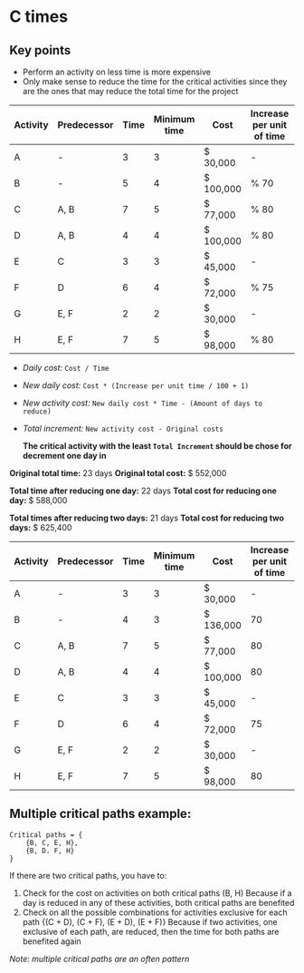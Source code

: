 # C times

## Key points
- Perform an activity on less time is more expensive
- Only make sense to reduce the time for the critical activities since they are the ones that may reduce the total time for the project

| Activity | Predecessor | Time | Minimum time | Cost      | Increase per unit of time | Daily cost | New daily cost | New activity cost | Total increment |
| -------- | ----------- | ---- | ------------ | --------- | ------------------------- | ---------- | -------------- | ----------------- | --------------- |
| A        | -           | 3    | 3            | $ 30,000  | -                         |            | -              | -                 | -               |
| B        | -           | 5    | 4            | $ 100,000 | % 70                      | $ 20,000   | $ 34,000       | $ 136,000         | $ 36,000        |
| C        | A, B        | 7    | 5            | $ 77,000  | % 80                      | $ 11,000   | $ 19,800       | $ 118,800         | $ 41,800        |
| D        | A, B        | 4    | 4            | $ 100,000 | % 80                      |            | -              | -                 | -               |
| E        | C           | 3    | 3            | $ 45,000  | -                         |            | -              | -                 | -               |
| F        | D           | 6    | 4            | $ 72,000  | % 75                      |            | -              | -                 | -               |
| G        | E, F        | 2    | 2            | $ 30,000  | -                         |            | -              | -                 | -               |
| H        | E, F        | 7    | 5            | $ 98,000  | % 80                      | $ 14,000   | $ 25,200       | $ 151,200         | $ 53,200        |

- *Daily cost:*
  `Cost / Time`
- *New daily cost:*
  `Cost * (Increase per unit time / 100 + 1)`
- *New activity cost:*
  `New daily cost * Time - (Amount of days to reduce)`
- *Total increment:*
  `New activity cost - Original costs`

  **The critical activity with the least `Total Increment` should be chose for decrement one day in**

**Original total time:** 23 days
**Original total cost:** $ 552,000

**Total time after reducing one day:** 22 days
**Total cost for reducing one day:** $ 588,000

**Total times after reducing two days:** 21 days
**Total cost for reducing two days:** $ 625,400


| Activity | Predecessor | Time | Minimum time | Cost      | Increase per unit of time | Daily cost | New daily cost | New activity cost | Total increment |
| -------- | ----------- | ---- | ------------ | --------- | ------------------------- | ---------- | -------------- | ----------------- | --------------- |
| A        | -           | 3    | 3            | $ 30,000  | -                         |            | -              | -                 | -               |
| B        | -           | 4    | 3            | $ 136,000 | 70                        | $ 34,000   | $ 57800        | $ 173,400         | $ 37,400        |
| C        | A, B        | 7    | 5            | $ 77,000  | 80                        | $ 11,000   | $ 19,800       | $ 118,800         | $ 41,800        |
| D        | A, B        | 4    | 4            | $ 100,000 | 80                        |            | -              | -                 | -               |
| E        | C           | 3    | 3            | $ 45,000  | -                         |            | -              | -                 | -               |
| F        | D           | 6    | 4            | $ 72,000  | 75                        |            | -              | -                 | -               |
| G        | E, F        | 2    | 2            | $ 30,000  | -                         |            | -              | -                 | -               |
| H        | E, F        | 7    | 5            | $ 98,000  | 80                        | $ 14,000   | $ 25,200       | $ 151,200         | $ 53,200        |


## Multiple critical paths example:

    Critical paths = {
        {B, C, E, H},
        {B, D. F, H}
    }

If there are two critical paths, you have to:
1. Check for the cost on activities on both critical paths (B, H)
   Because if a day is reduced in any of these activities, both critical paths are benefited
2. Check on all the possible combinations for activities exclusive for each path {(C + D), (C + F), (E + D), (E + F)}
    Because if two activities, one exclusive of each path, are reduced, then the time for both paths are benefited again

*Note: multiple critical paths are an often pattern*